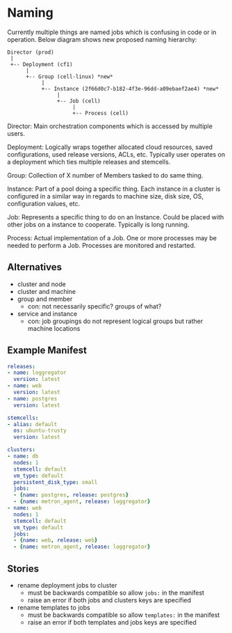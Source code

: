 # Naming

Currently multiple things are named jobs which is confusing in code or in operation. Below diagram shows new proposed naming hierarchy:

```
Director (prod)
 |
 +-- Deployment (cf1)
      |
      +-- Group (cell-linux) *new*
           |
           +-- Instance (2f66d0c7-b182-4f3e-96dd-a09ebaef2ae4) *new*
                |
                +-- Job (cell)
                     |
                     +-- Process (cell)
```

Director: Main orchestration components which is accessed by multiple users.

Deployment: Logically wraps together allocated cloud resources, saved configurations, used release versions, ACLs, etc. Typically user operates on a deployment which ties multiple releases and stemcells.

Group: Collection of X number of Members tasked to do same thing.

Instance: Part of a pool doing a specific thing. Each instance in a cluster is configured in a similar way in regards to machine size, disk size, OS, configuration values, etc.

Job: Represents a specific thing to do on an Instance. Could be placed with other jobs on a instance to cooperate. Typically is long running.

Process: Actual implementation of a Job. One or more processes may be needed to perform a Job. Processes are monitored and restarted.

## Alternatives

- cluster and node
- cluster and machine
- group and member
  - con: not necessarily specific? groups of what?
- service and instance
  - con: job groupings do not represent logical groups but rather machine locations

## Example Manifest

```yaml
releases:
- name: loggregator
  version: latest
- name: web
  version: latest
- name: postgres
  version: latest

stemcells:
- alias: default
  os: ubuntu-trusty
  version: latest

clusters:
- name: db
  nodes: 1
  stemcell: default
  vm_type: default
  persistent_disk_type: small
  jobs:
  - {name: postgres, release: postgres}
  - {name: metron_agent, release: loggregator}
- name: web
  nodes: 1
  stemcell: default
  vm_type: default
  jobs:
  - {name: web, release: web}
  - {name: metron_agent, release: loggregator}
```

## Stories

- rename deployment jobs to cluster
  - must be backwards compatible so allow `jobs:` in the manifest
  - raise an error if both jobs and clusters keys are specified
- rename templates to jobs
  - must be backwards compatible so allow `templates:` in the manifest
  - raise an error if both templates and jobs keys are specified
